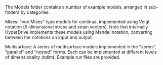 The Models folder contains a number of example models, arranged in sub-folders by categories:

Mises: "von Mises" type models for continua, implemented using Voigt notation (6-dimensional stress and strain vectors). Note 
that internally HyperDrive implements these models using Mandel notation, converting between the notations on input and output. 

Multisurface: A series of multisurface models implemented in the "series", "parallel" and "nested" forms. Each can be 
implemented at different levels of dimensionality (ndim). Example run files are provided.
